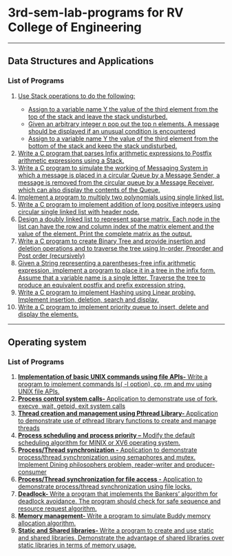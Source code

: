 # 3rd-sem-lab-programs for RV College of Engineering
<hr>

## Data Structures and Applications

### List of Programs

<ol>

<li>
<a href="/Data Structure/prog1.c">Use Stack operations to do the following:
<ul>
    <li>Assign to a variable name Y the value of the third element from the top of the stack and leave the stack undisturbed.</li>
    <li>Given an arbitrary integer n pop out the top n elements. A message should be displayed if an unusual condition is encountered</li>
    <li>Assign to a variable name Y the value of the third element from the bottom of the stack and keep the stack undisturbed.</li>
</ul>
</a>
</li>

<li>
<a href="/Data Structure/prog2.c">Write a C program that parses Infix arithmetic expressions to Postfix arithmetic expressions using a Stack.</a>
</li>

<li>
<a href="/Data Structure/prog3.c">Write a C program to simulate the working of Messaging System in which a message is placed in a circular Queue by a Message Sender, a message is removed from the circular queue by a Message Receiver, which can also display the contents of the Queue.</a>
</li>

<li>
<a href="/Data Structure/prog4.c">Implement a program to multiply two polynomials using single linked list.</a>
</li>

<li>
<a href="/Data Structure/prog5.c">Write a C program to implement addition of long positive integers using circular single linked list with header node.</a>
</li>

<li>
<a href="/Data Structure/prog6.c">Design a doubly linked list to represent sparse matrix. Each node in the list can have the row and column index of the matrix element and the value of the element. Print the complete matrix as the output.</a>
</li>

<li><a href="/Data Structure/prog7.c">Write a C program to create Binary Tree and provide insertion and deletion operations and to traverse the tree using In-order, Preorder and Post order (recursively)</a></li>

<li><a href="/Data Structure/prog8.c">Given a String representing a parentheses-free infix arithmetic expression, implement a program to place it in a tree in the infix form. Assume that a variable name is a single letter. Traverse the tree to produce an equivalent postfix and prefix expression string.</a></li>

<li><a href="/Data Structure/prog9.c">Write a C program to implement Hashing using Linear probing. Implement insertion, deletion, search and display.</a></li>

<li><a href="/Data Structure/prog10.c">Write a C program to implement priority queue to insert, delete and display the elements.</a></li>


</ol>

<hr>

## Operating system

### List of Programs

<ol>

<li>
<a href="Operating System/Set 1/Prog 1">
<strong>Implementation of basic UNIX commands using file APIs-</strong> Write a program to implement commands ls( -l option), cp, rm and mv using UNIX file APIs.
</a>
</li>

<li>
<a href="Operating System/Set 1/Prog 2">
<strong>Process control system calls- </strong>Application to demonstrate use of fork, execve, wait, getpid, exit system calls
</a>
</li>

<li>
<a href="Operating System/Set 1/Prog 3">
<strong>Thread creation and management using Pthread Library- </strong> Application to demonstrate use of pthread library functions to create and manage threads
</a>
</li>

<li>
<a href="Operating System/Set 1/Prog 4">
<strong>Process scheduling and process priority –</strong> Modify the default scheduling algorithm for MINIX or XV6 operating system.
</a>
</li>

<li>
<a href="Operating System/Set 1/Prog 5">
<strong>Process/Thread synchronization -</strong> Application to demonstrate process/thread synchronization using semaphores and mutex. Implement Dining philosophers problem, reader-writer and  producer-consumer
</a>
</li>

<li>
<a href="Operating System/Set 1/Prog 6">
<strong>Process/Thread synchronization for file access -</strong> Application to demonstrate process/thread synchronization using file locks. 
</a>
</li>

<li>
<a href="Operating System/Set 1/Prog 7">
<strong>Deadlock- </strong> Write a program that implements the Bankers’ algorithm for deadlock avoidance. The program should check for safe sequence and resource request algorithm. 
</a></li>

<li>
<a href="Operating System/Set 1/Prog 8"><strong>Memory management- </strong>Write a program to simulate Buddy memory allocation algorithm.
</a>
</li>

<li>
<a href="Operating System/Set 1/Prog 9">
<strong>Static and Shared libraries- </strong> Write a program to create and use static and shared libraries. Demonstrate the advantage of shared libraries over static libraries in terms of memory usage.
</a>
</li>


</ol>
